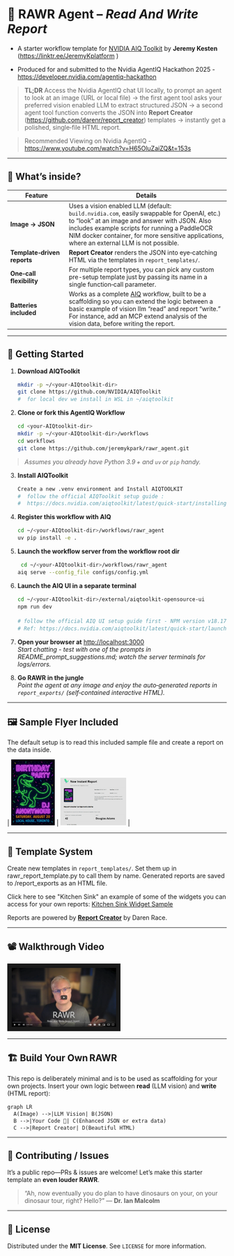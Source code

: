 # 🦖 **RAWR Agent – _Read And Write Report_**  
* A starter workflow template for [NVIDIA AIQ Toolkit](https://github.com/NVIDIA/AIQToolkit) by **Jeremy Kesten** (https://linktr.ee/JeremyKplatform ) 

* Produced for and submitted to the Nvidia AgentIQ Hackathon 2025 - https://developer.nvidia.com/agentiq-hackathon


> **TL;DR** Access the Nvidia AgentIQ chat UI locally, to prompt an agent to look at an image (URL or local file) → the first agent tool asks your preferred vision enabled LLM to extract structured JSON → a second agent tool function converts the JSON into **Report Creator** (https://github.com/darenr/report_creator) templates → instantly get a polished, single‑file HTML report.

> Recommended Viewing on Nvidia AgentIQ - https://www.youtube.com/watch?v=H65OluZaiZQ&t=153s
---

## 🌟 What’s inside?

| Feature | Details |
|---------|---------|
| **Image → JSON** | Uses a vision enabled LLM (default: `build.nvidia.com`, easily swappable for OpenAI, etc.) to “look” at an image and answer with JSON. Also includes example scripts for running a PaddleOCR NIM docker container, for more sensitive applications, where an external LLM is not possible.|
| **Template‑driven reports** | **Report Creator** renders the JSON into eye‑catching HTML via the templates in `report_templates/`. |
| **One‑call flexibility** | For multiple report types, you can pick any custom pre-setup template just by passing its name in a single function‑call parameter. |
| **Batteries included** | Works as a complete [AIQ](https://github.com/NVIDIA/AIQToolkit) workflow, built to be a scaffolding so you can extend the logic between a basic example of vision llm “read” and report “write.”  For instance, add an MCP extend analysis of the vision data, before writing the report. |

---

## 🦕 Getting Started

1. **Download AIQToolkit**
   ```bash
   mkdir -p ~/<your‑AIQtoolkit‑dir>
   git clone https://github.com/NVIDIA/AIQToolkit
   #  for local dev we install in WSL in ~/aiqtoolkit 
   ```

2. **Clone or fork this AgentIQ Workflow**  
   ```bash
   cd <your‑AIQtoolkit‑dir>
   mkdir -p ~/<your‑AIQtoolkit‑dir>/workflows
   cd workflows
   git clone https://github.com/jeremykpark/rawr_agent.git
   ```

> _Assumes you already have Python 3.9 + and `uv` or `pip` handy._

3. **Install AIQToolkit**  
   ```bash
   Create a new .venv environment and Install AIQTOOLKIT
   #  follow the official AIQToolkit setup guide :
   #  https://docs.nvidia.com/aiqtoolkit/latest/quick-start/installing.html
   
   ```

4. **Register this workflow with AIQ**  
   ```bash
   cd ~/<your‑AIQtoolkit‑dir>/workflows/rawr_agent
   uv pip install -e .


5. **Launch the workflow server from the workflow root dir**  
   ```bash
    cd ~/<your‑AIQtoolkit‑dir>/workflows/rawr_agent
   aiq serve --config_file configs/config.yml
   ```

6. **Launch the AIQ UI in a separate terminal**  
   ```bash
   cd ~/<your‑AIQtoolkit‑dir>/external/aiqtoolkit-opensource-ui
   npm run dev

   # follow the official AIQ UI setup guide first - NPM version v18.17.0 or new required:
   # Ref: https://docs.nvidia.com/aiqtoolkit/latest/quick-start/launching-ui.html
   ```

7. **Open your browser at** <http://localhost:3000>  
   *Start chatting - test with one of the prompts in README_prompt_suggestions.md; watch the server terminals for logs/errors.*

8. **Go RAWR in the jungle**  
   *Point the agent at any image and enjoy the auto‑generated reports in `report_exports/` (self‑contained interactive HTML).*

---

## 🖼️ Sample Flyer Included

The default setup is to read this included sample file and create a report on the data inside.

| <img src="https://github.com/jeremykpark/rawr_agent/blob/main/img/birthday-party-flyer.jpg" alt="Sample Flyer" width="20%" height="20%"> | <img src="https://github.com/jeremykpark/rawr_agent/blob/main/img/report-sample.jpg" alt="Sample Report" width="30%" height="20%"> |

---

## 🧩 Template System

Create new templates in `report_templates/`. Set them up in rawr_report_template.py to call them by name.
Generated reports are saved to /report_exports as an HTML file.

Click here to see "Kitchen Sink" an example of some of the widgets you can access for your own reports: 
[Kitchen Sink Widget Sample](https://darenr.github.io/report_creator/)

Reports are powered by **[Report Creator](https://report-creator.readthedocs.io/en/latest/api.html)** by Daren Race.  

---
## 📽️ Walkthrough Video

<a href="https://www.youtube.com/watch?v=h07zOIEMiV0" target="_blank">
 <img src="https://github.com/jeremykpark/rawr_agent/blob/main/img/video-screenshot.png" alt="Walkthrough Video" width="240" height="135" border="10" />
</a>

---

## 🏗️ Build Your Own RAWR

This repo is deliberately minimal and is to be used as scaffolding for your own projects. Insert your own logic between **read** (LLM vision) and **write** (HTML report):

```mermaid
graph LR
  A(Image) -->|LLM Vision| B(JSON)
  B -->|Your Code 🤖| C(Enhanced JSON or extra data)
  C -->|Report Creator| D(Beautiful HTML)
```

---

## 🌋 Contributing / Issues

It’s a public repo—PRs & issues are welcome! Let’s make this starter template an **even louder RAWR**.

> “Ah, now eventually you do plan to have dinosaurs on your, on your dinosaur tour, right? Hello?” — **Dr. Ian Malcolm**

---

## 📄 License

Distributed under the **MIT License**. See `LICENSE` for more information.
